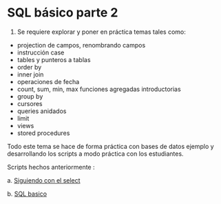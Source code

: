 # SQL básico parte 2

1. Se requiere explorar y poner en práctica temas tales como:

- projection de campos, renombrando campos
- instrucción case 
- tables y punteros a tablas 
- order by
- inner join 
- operaciones de fecha 
- count, sum, min, max funciones agregadas introductorias
- group by 
- cursores
- queries anidados
- limit
- views
- stored procedures 

Todo este tema se hace de forma práctica con bases de datos ejemplo y desarrollando los scripts a modo práctica con los estudiantes.

Scripts hechos anteriormente :

a. [Siguiendo con el select](Siguiendo%20con%20el%20select.sql)  

b. [SQL basico](SQL%20basico.sql)  



